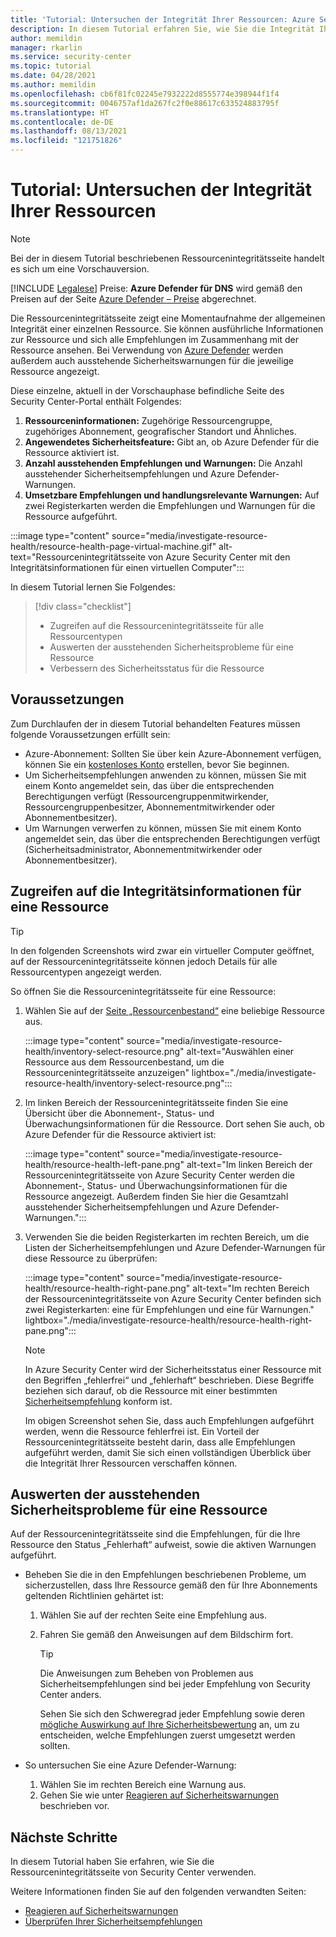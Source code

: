 ```yaml
---
title: 'Tutorial: Untersuchen der Integrität Ihrer Ressourcen: Azure Security Center'
description: In diesem Tutorial erfahren Sie, wie Sie die Integrität Ihrer Ressourcen mithilfe von Azure Security Center untersuchen.
author: memildin
manager: rkarlin
ms.service: security-center
ms.topic: tutorial
ms.date: 04/28/2021
ms.author: memildin
ms.openlocfilehash: cb6f81fc02245e7932222d8555774e398944f1f4
ms.sourcegitcommit: 0046757af1da267fc2f0e88617c633524883795f
ms.translationtype: HT
ms.contentlocale: de-DE
ms.lasthandoff: 08/13/2021
ms.locfileid: "121751826"
---
```

# <a name="tutorial-investigate-the-health-of-your-resources"></a>Tutorial: Untersuchen der Integrität Ihrer Ressourcen

> [!NOTE]
> Bei der in diesem Tutorial beschriebenen Ressourcenintegritätsseite handelt es sich um eine Vorschauversion.
> 
> [!INCLUDE [Legalese](../../includes/security-center-preview-legal-text.md)] Preise: **Azure Defender für DNS** wird gemäß den Preisen auf der Seite [Azure Defender – Preise](https://azure.microsoft.com/pricing/details/security-center/) abgerechnet.

Die Ressourcenintegritätsseite zeigt eine Momentaufnahme der allgemeinen Integrität einer einzelnen Ressource. Sie können ausführliche Informationen zur Ressource und sich alle Empfehlungen im Zusammenhang mit der Ressource ansehen. Bei Verwendung von [Azure Defender](azure-defender.md) werden außerdem auch ausstehende Sicherheitswarnungen für die jeweilige Ressource angezeigt.

Diese einzelne, aktuell in der Vorschauphase befindliche Seite des Security Center-Portal enthält Folgendes:

1. **Ressourceninformationen:** Zugehörige Ressourcengruppe, zugehöriges Abonnement, geografischer Standort und Ähnliches.
1. **Angewendetes Sicherheitsfeature:** Gibt an, ob Azure Defender für die Ressource aktiviert ist.
1. **Anzahl ausstehenden Empfehlungen und Warnungen:** Die Anzahl ausstehender Sicherheitsempfehlungen und Azure Defender-Warnungen.
1. **Umsetzbare Empfehlungen und handlungsrelevante Warnungen:** Auf zwei Registerkarten werden die Empfehlungen und Warnungen für die Ressource aufgeführt.

:::image type="content" source="media/investigate-resource-health/resource-health-page-virtual-machine.gif" alt-text="Ressourcenintegritätsseite von Azure Security Center mit den Integritätsinformationen für einen virtuellen Computer":::

In diesem Tutorial lernen Sie Folgendes:

> [!div class="checklist"]
> * Zugreifen auf die Ressourcenintegritätsseite für alle Ressourcentypen
> * Auswerten der ausstehenden Sicherheitsprobleme für eine Ressource
> * Verbessern des Sicherheitsstatus für die Ressource

## <a name="prerequisites"></a>Voraussetzungen

Zum Durchlaufen der in diesem Tutorial behandelten Features müssen folgende Voraussetzungen erfüllt sein:

- Azure-Abonnement: Sollten Sie über kein Azure-Abonnement verfügen, können Sie ein [kostenloses Konto](https://azure.microsoft.com/free/) erstellen, bevor Sie beginnen.
- Um Sicherheitsempfehlungen anwenden zu können, müssen Sie mit einem Konto angemeldet sein, das über die entsprechenden Berechtigungen verfügt (Ressourcengruppenmitwirkender, Ressourcengruppenbesitzer, Abonnementmitwirkender oder Abonnementbesitzer).
- Um Warnungen verwerfen zu können, müssen Sie mit einem Konto angemeldet sein, das über die entsprechenden Berechtigungen verfügt (Sicherheitsadministrator, Abonnementmitwirkender oder Abonnementbesitzer).

##  <a name="access-the-health-information-for-a-resource"></a>Zugreifen auf die Integritätsinformationen für eine Ressource

> [!TIP]
> In den folgenden Screenshots wird zwar ein virtueller Computer geöffnet, auf der Ressourcenintegritätsseite können jedoch Details für alle Ressourcentypen angezeigt werden. 

So öffnen Sie die Ressourcenintegritätsseite für eine Ressource:

1. Wählen Sie auf der [Seite „Ressourcenbestand“](asset-inventory.md) eine beliebige Ressource aus.

    :::image type="content" source="media/investigate-resource-health/inventory-select-resource.png" alt-text="Auswählen einer Ressource aus dem Ressourcenbestand, um die Ressourcenintegritätsseite anzuzeigen" lightbox="./media/investigate-resource-health/inventory-select-resource.png":::

1. Im linken Bereich der Ressourcenintegritätsseite finden Sie eine Übersicht über die Abonnement-, Status- und Überwachungsinformationen für die Ressource. Dort sehen Sie auch, ob Azure Defender für die Ressource aktiviert ist:

    :::image type="content" source="media/investigate-resource-health/resource-health-left-pane.png" alt-text="Im linken Bereich der Ressourcenintegritätsseite von Azure Security Center werden die Abonnement-, Status- und Überwachungsinformationen für die Ressource angezeigt. Außerdem finden Sie hier die Gesamtzahl ausstehender Sicherheitsempfehlungen und Azure Defender-Warnungen.":::

1. Verwenden Sie die beiden Registerkarten im rechten Bereich, um die Listen der Sicherheitsempfehlungen und Azure Defender-Warnungen für diese Ressource zu überprüfen:

    :::image type="content" source="media/investigate-resource-health/resource-health-right-pane.png" alt-text="Im rechten Bereich der Ressourcenintegritätsseite von Azure Security Center befinden sich zwei Registerkarten: eine für Empfehlungen und eine für Warnungen." lightbox="./media/investigate-resource-health/resource-health-right-pane.png":::

    > [!NOTE]
    > In Azure Security Center wird der Sicherheitsstatus einer Ressource mit den Begriffen „fehlerfrei“ und „fehlerhaft“ beschrieben. Diese Begriffe beziehen sich darauf, ob die Ressource mit einer bestimmten [Sicherheitsempfehlung](security-policy-concept.md#what-is-a-security-recommendation) konform ist.
    >
    > Im obigen Screenshot sehen Sie, dass auch Empfehlungen aufgeführt werden, wenn die Ressource fehlerfrei ist. Ein Vorteil der Ressourcenintegritätsseite besteht darin, dass alle Empfehlungen aufgeführt werden, damit Sie sich einen vollständigen Überblick über die Integrität Ihrer Ressourcen verschaffen können. 


## <a name="evaluate-the-outstanding-security-issues-for-a-resource"></a>Auswerten der ausstehenden Sicherheitsprobleme für eine Ressource

Auf der Ressourcenintegritätsseite sind die Empfehlungen, für die Ihre Ressource den Status „Fehlerhaft“ aufweist, sowie die aktiven Warnungen aufgeführt. 

- Beheben Sie die in den Empfehlungen beschriebenen Probleme, um sicherzustellen, dass Ihre Ressource gemäß den für Ihre Abonnements geltenden Richtlinien gehärtet ist:
    1. Wählen Sie auf der rechten Seite eine Empfehlung aus.
    1. Fahren Sie gemäß den Anweisungen auf dem Bildschirm fort.

        > [!TIP]
        > Die Anweisungen zum Beheben von Problemen aus Sicherheitsempfehlungen sind bei jeder Empfehlung von Security Center anders.
        >
        > Sehen Sie sich den Schweregrad jeder Empfehlung sowie deren [mögliche Auswirkung auf Ihre Sicherheitsbewertung](secure-score-security-controls.md#security-controls-and-their-recommendations) an, um zu entscheiden, welche Empfehlungen zuerst umgesetzt werden sollten.

- So untersuchen Sie eine Azure Defender-Warnung:
    1. Wählen Sie im rechten Bereich eine Warnung aus.
    1. Gehen Sie wie unter [Reagieren auf Sicherheitswarnungen](security-center-managing-and-responding-alerts.md#respond-to-security-alerts) beschrieben vor.


## <a name="next-steps"></a>Nächste Schritte

In diesem Tutorial haben Sie erfahren, wie Sie die Ressourcenintegritätsseite von Security Center verwenden.

Weitere Informationen finden Sie auf den folgenden verwandten Seiten:

- [Reagieren auf Sicherheitswarnungen](security-center-managing-and-responding-alerts.md#respond-to-security-alerts)
- [Überprüfen Ihrer Sicherheitsempfehlungen](security-center-recommendations.md)